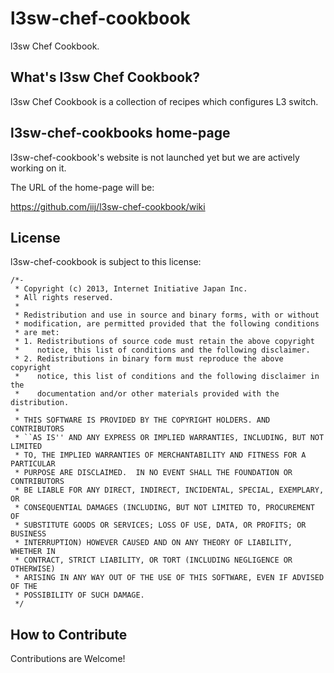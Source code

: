 # l3sw-chef-cookbook

l3sw Chef Cookbook.

## What's l3sw Chef Cookbook?
l3sw Chef Cookbook is a collection of recipes which configures
L3 switch.

## l3sw-chef-cookbooks home-page

l3sw-chef-cookbook's website is not launched yet but we are actively
working on it.

The URL of the home-page will be:

  https://github.com/iij/l3sw-chef-cookbook/wiki

## License

l3sw-chef-cookbook is subject to this license:
```
/*-
 * Copyright (c) 2013, Internet Initiative Japan Inc.
 * All rights reserved.
 *
 * Redistribution and use in source and binary forms, with or without
 * modification, are permitted provided that the following conditions
 * are met:
 * 1. Redistributions of source code must retain the above copyright
 *    notice, this list of conditions and the following disclaimer.
 * 2. Redistributions in binary form must reproduce the above copyright
 *    notice, this list of conditions and the following disclaimer in the
 *    documentation and/or other materials provided with the distribution.
 *
 * THIS SOFTWARE IS PROVIDED BY THE COPYRIGHT HOLDERS. AND CONTRIBUTORS
 * ``AS IS'' AND ANY EXPRESS OR IMPLIED WARRANTIES, INCLUDING, BUT NOT LIMITED
 * TO, THE IMPLIED WARRANTIES OF MERCHANTABILITY AND FITNESS FOR A PARTICULAR
 * PURPOSE ARE DISCLAIMED.  IN NO EVENT SHALL THE FOUNDATION OR CONTRIBUTORS
 * BE LIABLE FOR ANY DIRECT, INDIRECT, INCIDENTAL, SPECIAL, EXEMPLARY, OR
 * CONSEQUENTIAL DAMAGES (INCLUDING, BUT NOT LIMITED TO, PROCUREMENT OF
 * SUBSTITUTE GOODS OR SERVICES; LOSS OF USE, DATA, OR PROFITS; OR BUSINESS
 * INTERRUPTION) HOWEVER CAUSED AND ON ANY THEORY OF LIABILITY, WHETHER IN
 * CONTRACT, STRICT LIABILITY, OR TORT (INCLUDING NEGLIGENCE OR OTHERWISE)
 * ARISING IN ANY WAY OUT OF THE USE OF THIS SOFTWARE, EVEN IF ADVISED OF THE
 * POSSIBILITY OF SUCH DAMAGE.
 */
```

## How to Contribute
Contributions are Welcome!
